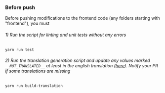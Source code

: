 ### Before push

Before pushing modifications to the frontend code (any folders starting with "frontend"), you must

###### 1) Run the script for linting and unit tests without any errors

    yarn run test

###### 2) Run the translation generation script and update any values marked `__NOT_TRANSLATED__` at least in the english translation ([here](./i18next.scanner/en/translation.json)). Notify your PR if some translations are missing

    yarn run build-translation
